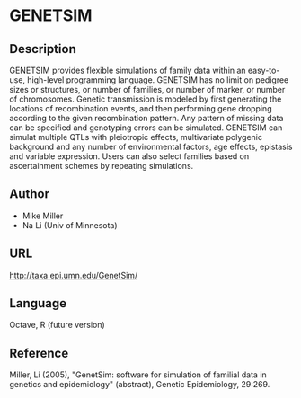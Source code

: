 # GENETSIM

## Description
GENETSIM provides flexible simulations of family data within an easy-to-use, high-level programming language. GENETSIM has no limit on pedigree sizes or structures, or number of families, or number of marker, or number of chromosomes. Genetic transmission is modeled by first generating the locations of recombination events, and then performing gene dropping according to the given recombination pattern. Any pattern of missing data can be specified and genotyping errors can be simulated. GENETSIM can simulat multiple QTLs with pleiotropic effects, multivariate polygenic background and any number of environmental factors, age effects, epistasis and variable expression. Users can also select families based on ascertainment schemes by repeating simulations.

## Author
* Mike Miller
* Na Li (Univ of Minnesota)

## URL
http://taxa.epi.umn.edu/GenetSim/

## Language
Octave, R (future version)

## Reference
Miller, Li (2005), "GenetSim: software for simulation of familial data in genetics and epidemiology" (abstract), Genetic Epidemiology, 29:269.